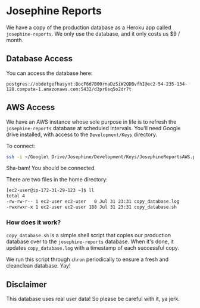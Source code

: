# Josephine Reports

We have a copy of the production database as a Heroku app called `josephine-reports`. We only use the database, and it only costs us $9 / month.

## Database Access

You can access the database here:

```
postgres://obdetgefhasynt:BocF6d7B00rnaDzSiW2QDBvfhI@ec2-54-235-134-128.compute-1.amazonaws.com:5432/d3pr6sq5o2dr7t
```

## AWS Access

We have an AWS instance whose sole purpose in life is to refresh the `josephine-reports` database at scheduled intervals. You'll need Google drive installed, with access to the `Development/Keys` directory.

To connect:

```bash
ssh -i ~/Google\ Drive/Josephine/Development/Keys/JosephineReportsAWS.pem ec2-user@ec2-54-148-22-107.us-west-2.compute.amazonaws.com
```

Sha-bam! You should be connected.

There are two files in the home directory:

```bash
[ec2-user@ip-172-31-29-123 ~]$ ll
total 4
-rw-rw-r-- 1 ec2-user ec2-user   0 Jul 31 23:31 copy_database.log
-rwxrwxr-x 1 ec2-user ec2-user 188 Jul 31 23:31 copy_database.sh
```

### How does it work?
`copy_database.sh` is a simple shell script that copies our production database over to the `josephine-reports` database. When it's done, it updates `copy_database.log` with a timestamp of each successful copy.

We run this script through `chron` periodically to ensure a fresh and cleanclean database. Yay!

## Disclaimer
This database uses real user data! So please be careful with it, ya jerk.